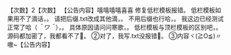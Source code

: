 【次数】2【次数】 
【公告内容】嘻嘻嘻嘻喜喜
修复低栏模板报错。
低栏模板如果用不了滴话，。
请把后缀.txt改成其他滴，。
不用后缀也行哈，。
我这边已经测试正常了哈（*＾ワ＾*），。
具体原因请问问寒歌，。
低栏模板与顶栏模板的区别吧，。
源码都加密了，我都看不了🌚。
②对了，我写.txt没报错🌝。
③内容ヾ(≧O≦)〃嗷~【公告内容】
